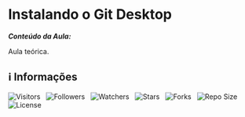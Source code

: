 <!-- Título -->
# Instalando o Git Desktop

***Conteúdo da Aula:***

Aula teórica.

<!-- Informações -->
## &#8505; Informações

![Visitors](https://api.visitorbadge.io/api/visitors?path=Devsgeeknerd%2Fcla-ins-git-des-git-des-git-fun-bas&label=Visitantes&labelColor=%23700070&labelStyle=none&countColor=%23000fff&style=plastic&color=%23ffffff "Total de Visitantes")
&nbsp;
![Followers](https://img.shields.io/github/followers/Devsgeeknerd?style=p&label=Seguidores&labelColor=800080&color=000fff "Total de Seguidores")
&nbsp;
![Watchers](https://img.shields.io/github/watchers/Devsgeeknerd/cla-ins-git-des-git-des-git-fun-bas?style=p&label=Observadores&labelColor=800080&color=000fff "Total de Observadores")
&nbsp;
![Stars](https://img.shields.io/github/stars/Devsgeeknerd/cla-ins-git-des-git-des-git-fun-bas?style=p&label=Estrelas&labelColor=800080&color=000fff "Total de Estrelas")
&nbsp;
![Forks](https://img.shields.io/github/forks/Devsgeeknerd/cla-ins-git-des-git-des-git-fun-bas?style=p&label=Bifurcações&labelColor=800080&color=000fff "Total de Bifurcações")
&nbsp;
![Repo Size](https://img.shields.io/github/repo-size/Devsgeeknerd/cla-ins-git-des-git-des-git-fun-bas?style=p&label=Tamanho&labelColor=800080&color=000fff "Tamanho do Repositório")
&nbsp;
![License](https://img.shields.io/github/license/Devsgeeknerd/cla-ins-git-des-git-des-git-fun-bas?style=p&label=Licença&labelColor=800080&color=000fff "Licença do Repositório")
